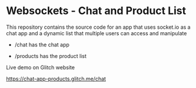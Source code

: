 # Websockets - Chat and Product List

This repository contains the source code for an app that uses socket.io as a chat app and a dynamic list that multiple users can access and manipulate

- /chat has the chat app

- /products has the product list

Live demo on Glitch website

https://chat-app-products.glitch.me/chat
